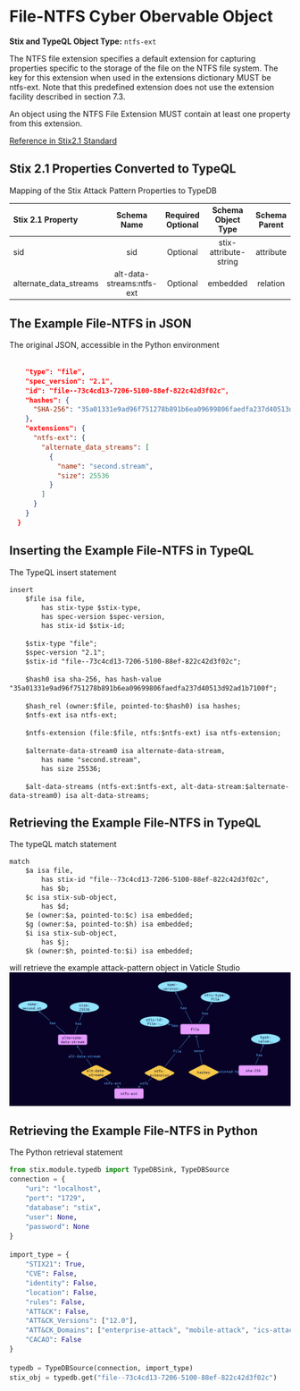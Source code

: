 # File-NTFS Cyber Obervable Object

**Stix and TypeQL Object Type:**  `ntfs-ext`

The NTFS file extension specifies a default extension for capturing properties specific to the storage of the file on the NTFS file system. The key for this extension when used in the extensions dictionary MUST be ntfs-ext. Note that this predefined extension does not use the extension facility described in section 7.3.

An object using the NTFS File Extension MUST contain at least one property from this extension.

[Reference in Stix2.1 Standard](https://docs.oasis-open.org/cti/stix/v2.1/os/stix-v2.1-os.html#_o6cweepfrsci)
## Stix 2.1 Properties Converted to TypeQL
Mapping of the Stix Attack Pattern Properties to TypeDB

|  Stix 2.1 Property    |           Schema Name             | Required  Optional  |      Schema Object Type | Schema Parent  |
|:--------------------|:--------------------------------:|:------------------:|:------------------------:|:-------------:|
| sid |sid |      Optional       |  stix-attribute-string    |   attribute    |
| alternate_data_streams |alt-data-streams:ntfs-ext |      Optional       |   embedded     |relation |

## The Example File-NTFS in JSON
The original JSON, accessible in the Python environment
```json

    "type": "file",  
    "spec_version": "2.1",  
    "id": "file--73c4cd13-7206-5100-88ef-822c42d3f02c",  
    "hashes": {  
      "SHA-256": "35a01331e9ad96f751278b891b6ea09699806faedfa237d40513d92ad1b7100f"  
    },  
    "extensions": {  
      "ntfs-ext": {  
        "alternate_data_streams": [  
          {  
            "name": "second.stream",  
            "size": 25536  
          }  
        ]  
      }  
    }  
  }
```


## Inserting the Example File-NTFS in TypeQL
The TypeQL insert statement
```typeql
insert 
    $file isa file,
        has stix-type $stix-type,
        has spec-version $spec-version,
        has stix-id $stix-id;
    
    $stix-type "file";
    $spec-version "2.1";
    $stix-id "file--73c4cd13-7206-5100-88ef-822c42d3f02c";
    
    $hash0 isa sha-256, has hash-value "35a01331e9ad96f751278b891b6ea09699806faedfa237d40513d92ad1b7100f";
    
    $hash_rel (owner:$file, pointed-to:$hash0) isa hashes;
    $ntfs-ext isa ntfs-ext;
    
    $ntfs-extension (file:$file, ntfs:$ntfs-ext) isa ntfs-extension;
    
    $alternate-data-stream0 isa alternate-data-stream,
        has name "second.stream",
        has size 25536;
    
    $alt-data-streams (ntfs-ext:$ntfs-ext, alt-data-stream:$alternate-data-stream0) isa alt-data-streams;
```

## Retrieving the Example File-NTFS in TypeQL
The typeQL match statement

```typeql
match
    $a isa file,
        has stix-id "file--73c4cd13-7206-5100-88ef-822c42d3f02c",
        has $b;
    $c isa stix-sub-object,
        has $d;
    $e (owner:$a, pointed-to:$c) isa embedded;
    $g (owner:$a, pointed-to:$h) isa embedded;
    $i isa stix-sub-object,
        has $j;
    $k (owner:$h, pointed-to:$i) isa embedded;
```


will retrieve the example attack-pattern object in Vaticle Studio
![File-NTFS Example](./img/file-ntfs.png)

## Retrieving the Example File-NTFS  in Python
The Python retrieval statement

```python
from stix.module.typedb import TypeDBSink, TypeDBSource
connection = {
    "uri": "localhost",
    "port": "1729",
    "database": "stix",
    "user": None,
    "password": None
}

import_type = {
    "STIX21": True,
    "CVE": False,
    "identity": False,
    "location": False,
    "rules": False,
    "ATT&CK": False,
    "ATT&CK_Versions": ["12.0"],
    "ATT&CK_Domains": ["enterprise-attack", "mobile-attack", "ics-attack"],
    "CACAO": False
}

typedb = TypeDBSource(connection, import_type)
stix_obj = typedb.get("file--73c4cd13-7206-5100-88ef-822c42d3f02c")
```

